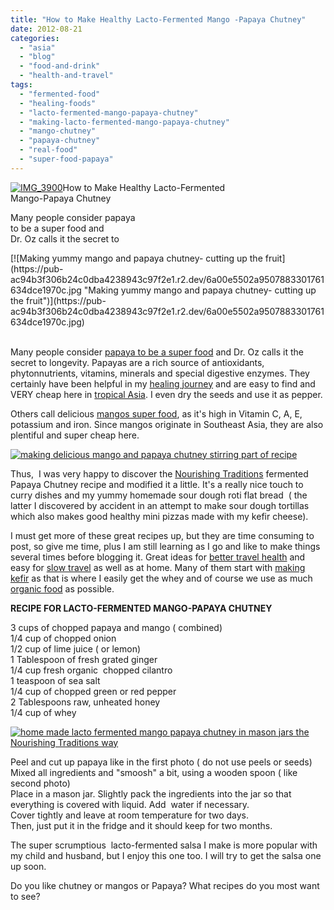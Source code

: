 ```yaml
---
title: "How to Make Healthy Lacto-Fermented Mango -Papaya Chutney"
date: 2012-08-21
categories: 
  - "asia"
  - "blog"
  - "food-and-drink"
  - "health-and-travel"
tags: 
  - "fermented-food"
  - "healing-foods"
  - "lacto-fermented-mango-papaya-chutney"
  - "making-lacto-fermented-mango-papaya-chutney"
  - "mango-chutney"
  - "papaya-chutney"
  - "real-food"
  - "super-food-papaya"
---
```


[![IMG_3900](https://pub-ac94b3f306b24c0dba4238943c97f2e1.r2.dev/6a00e5502a9507883301761634dc7a970c.jpg "IMG_3900")](https://pub-ac94b3f306b24c0dba4238943c97f2e1.r2.dev/6a00e5502a9507883301761634dc7a970c.jpg)How to Make Healthy Lacto-Fermented  
Mango-Papaya Chutney  
  
Many people consider papaya  
to be a super food and  
Dr. Oz calls it the secret to

<!--more--> [![Making yummy mango and papaya chutney- cutting up the fruit](https://pub-ac94b3f306b24c0dba4238943c97f2e1.r2.dev/6a00e5502a9507883301761634dce1970c.jpg "Making yummy mango and papaya chutney- cutting up the fruit")](https://pub-ac94b3f306b24c0dba4238943c97f2e1.r2.dev/6a00e5502a9507883301761634dce1970c.jpg)  
   
Many people consider [papaya to be a super food](http://kblog.lunchboxbunch.com/2009/05/super-food-papaya-vit-c-and-papain-rich.html "Papaya superfood") and Dr. Oz calls it the secret to longevity. Papayas are a rich source of antioxidants, phytonnutrients, vitamins, minerals and special digestive enzymes. They certainly have been helpful in my [healing journey](http://soultravelers3new.local/2011/09/travel-health-secrets-for-long-term-digital-nomads.html "healing journey") and are easy to find and VERY cheap here in [tropical Asia](http://soultravelers3new.local/2011/01/tropical-winter-home-in-penang-malaysia-location-indenpendent-digital-nomad-long-term-travel-tips-.html "tropical Asia"). I even dry the seeds and use it as pepper.  
  
Others call delicious [mangos super food](http://www.voxxi.com/mango-superfood/ "super food"), as it's high in Vitamin C, A, E, potassium and iron. Since mangos originate in Southeast Asia, they are also plentiful and super cheap here.  
  
  
[![making delicious mango and papaya chutney stirring part of recipe](https://pub-ac94b3f306b24c0dba4238943c97f2e1.r2.dev/6a00e5502a9507883301761635a8d1970c.jpg "making delicious mango and papaya chutney stirring part of recipe")](https://pub-ac94b3f306b24c0dba4238943c97f2e1.r2.dev/6a00e5502a9507883301761635a8d1970c.jpg)  
  
Thus,  I was very happy to discover the [Nourishing Traditions](http://www.amazon.com/Nourishing-Traditions-Challenges-Politically-Dictocrats/dp/0967089735 "Nourishing traditions") fermented Papaya Chutney recipe and modified it a little. It's a really nice touch to curry dishes and my yummy homemade sour dough roti flat bread  ( the latter I discovered by accident in an attempt to make sour dough tortillas which also makes good healthy mini pizzas made with my kefir cheese).  
  
I must get more of these great recipes up, but they are time consuming to post, so give me time, plus I am still learning as I go and like to make things several times before blogging it. Great ideas for [better travel health](http://soultravelers3new.local/2012/06/healthy-food-and-travel.html "better travel health") and easy for [slow travel](http://soultravelers3new.local/2011/11/slow-travel.html "slow travel ideas") as well as at home. Many of them start with [making kefir](http://soultravelers3new.local/2012/07/-how-to-make-kefir-easy-goats-milk-or-coconut-milk.html "making kefir") as that is where I easily get the whey and of course we use as much [organic food](http://soultravelers3new.local/2012/04/health-organic-raw-foods-and-travel.html "raw organic food") as possible.  
  
**RECIPE FOR LACTO-FERMENTED MANGO-PAPAYA CHUTNEY**  
  
3 cups of chopped papaya and mango ( combined)  
1/4 cup of chopped onion  
1/2 cup of lime juice ( or lemon)  
1 Tablespoon of fresh grated ginger  
1/4 cup fresh organic  chopped cilantro  
1 teaspoon of sea salt  
1/4 cup of chopped green or red pepper  
2 Tablespoons raw, unheated honey  
1/4 cup of [](http://anhourinthekitchen.com/cream-cheese-and-whey/)whey  
  
[](https://pub-ac94b3f306b24c0dba4238943c97f2e1.r2.dev/6a00e5502a9507883301761636725c970c-150x150-1.jpg)[![home made lacto fermented mango papaya chutney in mason jars the Nourishing Traditions way](https://pub-ac94b3f306b24c0dba4238943c97f2e1.r2.dev/6a00e5502a950788330177431bb25e970d.jpg "home made lacto fermented mango papaya chutney in mason jars the Nourishing Traditions way")](https://pub-ac94b3f306b24c0dba4238943c97f2e1.r2.dev/6a00e5502a950788330177431bb25e970d-150x150-1.jpg)  
  
Peel and cut up papaya like in the first photo ( do not use peels or seeds)  
Mixed all ingredients and "smoosh" a bit, using a wooden spoon ( like second photo)  
Place in a mason jar. Slightly pack the ingredients into the jar so that everything is covered with liquid. Add  water if necessary.  
Cover tightly and leave at room temperature for two days.  
Then, just put it in the fridge and it should keep for two months.  
  
The super scrumptious  lacto-fermented salsa I make is more popular with my child and husband, but I enjoy this one too. I will try to get the salsa one up soon.  
  
Do you like chutney or mangos or Papaya? What recipes do you most want to see?
